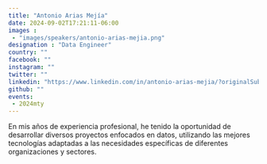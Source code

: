 ```yaml
---
title: "Antonio Arias Mejía"
date: 2024-09-02T17:21:11-06:00
images : 
 - "images/speakers/antonio-arias-mejia.png"
designation : "Data Engineer"
country: ""
facebook: ""
instagram: ""
twitter: ""
linkedin: "https://www.linkedin.com/in/antonio-arias-mejia/?originalSubdomain=mx"
github: ""
events: 
 - 2024mty
---
```


En mis años de experiencia profesional, he tenido la oportunidad de desarrollar diversos proyectos enfocados en datos, utilizando las mejores tecnologías adaptadas a las necesidades específicas de diferentes organizaciones y sectores.

